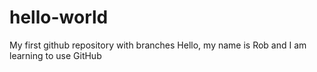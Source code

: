 # hello-world
My first github repository with branches
Hello, my name is Rob and I am learning to use GitHub
